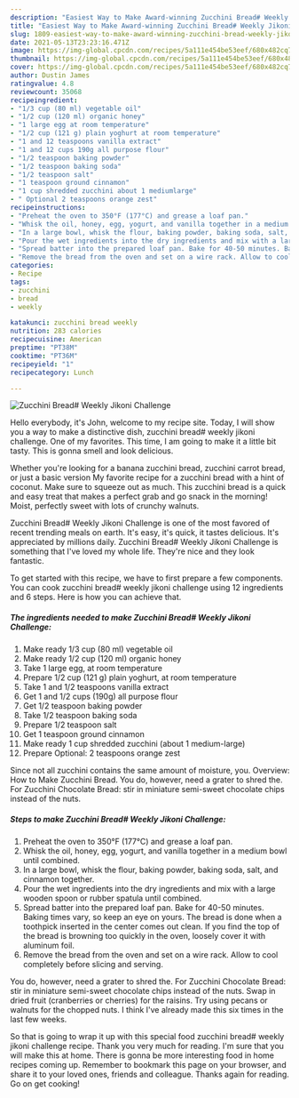 ```yaml
---
description: "Easiest Way to Make Award-winning Zucchini Bread# Weekly Jikoni Challenge"
title: "Easiest Way to Make Award-winning Zucchini Bread# Weekly Jikoni Challenge"
slug: 1809-easiest-way-to-make-award-winning-zucchini-bread-weekly-jikoni-challenge
date: 2021-05-13T23:23:16.471Z
image: https://img-global.cpcdn.com/recipes/5a111e454be53eef/680x482cq70/zucchini-bread-weekly-jikoni-challenge-recipe-main-photo.jpg
thumbnail: https://img-global.cpcdn.com/recipes/5a111e454be53eef/680x482cq70/zucchini-bread-weekly-jikoni-challenge-recipe-main-photo.jpg
cover: https://img-global.cpcdn.com/recipes/5a111e454be53eef/680x482cq70/zucchini-bread-weekly-jikoni-challenge-recipe-main-photo.jpg
author: Dustin James
ratingvalue: 4.8
reviewcount: 35068
recipeingredient:
- "1/3 cup (80 ml) vegetable oil"
- "1/2 cup (120 ml) organic honey"
- "1 large egg at room temperature"
- "1/2 cup (121 g) plain yoghurt at room temperature"
- "1 and 12 teaspoons vanilla extract"
- "1 and 12 cups 190g all purpose flour"
- "1/2 teaspoon baking powder"
- "1/2 teaspoon baking soda"
- "1/2 teaspoon salt"
- "1 teaspoon ground cinnamon"
- "1 cup shredded zucchini about 1 mediumlarge"
- " Optional 2 teaspoons orange zest"
recipeinstructions:
- "Preheat the oven to 350°F (177°C) and grease a loaf pan."
- "Whisk the oil, honey, egg, yogurt, and vanilla together in a medium bowl until combined."
- "In a large bowl, whisk the flour, baking powder, baking soda, salt, and cinnamon together."
- "Pour the wet ingredients into the dry ingredients and mix with a large wooden spoon or rubber spatula until combined."
- "Spread batter into the prepared loaf pan. Bake for 40-50 minutes. Baking times vary, so keep an eye on yours. The bread is done when a toothpick inserted in the center comes out clean. If you find the top of the bread is browning too quickly in the oven, loosely cover it with aluminum foil."
- "Remove the bread from the oven and set on a wire rack. Allow to cool completely before slicing and serving."
categories:
- Recipe
tags:
- zucchini
- bread
- weekly

katakunci: zucchini bread weekly 
nutrition: 283 calories
recipecuisine: American
preptime: "PT38M"
cooktime: "PT36M"
recipeyield: "1"
recipecategory: Lunch

---
```



![Zucchini Bread# Weekly Jikoni Challenge](https://img-global.cpcdn.com/recipes/5a111e454be53eef/680x482cq70/zucchini-bread-weekly-jikoni-challenge-recipe-main-photo.jpg)

Hello everybody, it's John, welcome to my recipe site. Today, I will show you a way to make a distinctive dish, zucchini bread# weekly jikoni challenge. One of my favorites. This time, I am going to make it a little bit tasty. This is gonna smell and look delicious.

Whether you&#39;re looking for a banana zucchini bread, zucchini carrot bread, or just a basic version My favorite recipe for a zucchini bread with a hint of coconut. Make sure to squeeze out as much. This zucchini bread is a quick and easy treat that makes a perfect grab and go snack in the morning! Moist, perfectly sweet with lots of crunchy walnuts.

Zucchini Bread# Weekly Jikoni Challenge is one of the most favored of recent trending meals on earth. It's easy, it's quick, it tastes delicious. It's appreciated by millions daily. Zucchini Bread# Weekly Jikoni Challenge is something that I've loved my whole life. They're nice and they look fantastic.


To get started with this recipe, we have to first prepare a few components. You can cook zucchini bread# weekly jikoni challenge using 12 ingredients and 6 steps. Here is how you can achieve that.

<!--inarticleads1-->

##### The ingredients needed to make Zucchini Bread# Weekly Jikoni Challenge:

1. Make ready 1/3 cup (80 ml) vegetable oil
1. Make ready 1/2 cup (120 ml) organic honey
1. Take 1 large egg, at room temperature
1. Prepare 1/2 cup (121 g) plain yoghurt, at room temperature
1. Take 1 and 1/2 teaspoons vanilla extract
1. Get 1 and 1/2 cups (190g) all purpose flour
1. Get 1/2 teaspoon baking powder
1. Take 1/2 teaspoon baking soda
1. Prepare 1/2 teaspoon salt
1. Get 1 teaspoon ground cinnamon
1. Make ready 1 cup shredded zucchini (about 1 medium-large)
1. Prepare  Optional: 2 teaspoons orange zest


Since not all zucchini contains the same amount of moisture, you. Overview: How to Make Zucchini Bread. You do, however, need a grater to shred the. For Zucchini Chocolate Bread: stir in miniature semi-sweet chocolate chips instead of the nuts. 

<!--inarticleads2-->

##### Steps to make Zucchini Bread# Weekly Jikoni Challenge:

1. Preheat the oven to 350°F (177°C) and grease a loaf pan.
1. Whisk the oil, honey, egg, yogurt, and vanilla together in a medium bowl until combined.
1. In a large bowl, whisk the flour, baking powder, baking soda, salt, and cinnamon together.
1. Pour the wet ingredients into the dry ingredients and mix with a large wooden spoon or rubber spatula until combined.
1. Spread batter into the prepared loaf pan. Bake for 40-50 minutes. Baking times vary, so keep an eye on yours. The bread is done when a toothpick inserted in the center comes out clean. If you find the top of the bread is browning too quickly in the oven, loosely cover it with aluminum foil.
1. Remove the bread from the oven and set on a wire rack. Allow to cool completely before slicing and serving.


You do, however, need a grater to shred the. For Zucchini Chocolate Bread: stir in miniature semi-sweet chocolate chips instead of the nuts. Swap in dried fruit (cranberries or cherries) for the raisins. Try using pecans or walnuts for the chopped nuts. I think I&#39;ve already made this six times in the last few weeks. 

So that is going to wrap it up with this special food zucchini bread# weekly jikoni challenge recipe. Thank you very much for reading. I'm sure that you will make this at home. There is gonna be more interesting food in home recipes coming up. Remember to bookmark this page on your browser, and share it to your loved ones, friends and colleague. Thanks again for reading. Go on get cooking!
